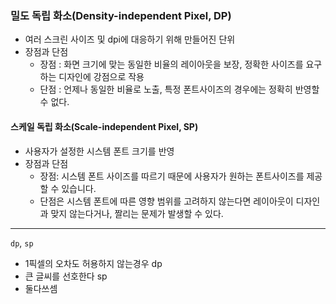 
### 밀도 독립 화소(Density-independent Pixel, DP)

- 여러 스크린 사이즈 및 dpi에 대응하기 위해 만들어진 단위
- 장점과 단점
  - 장점 : 화면 크기에 맞는 동일한 비율의 레이아웃을 보장, 정확한 사이즈를 요구하는 디자인에 강점으로 작용
  - 단점 : 언제나 동일한 비율로 노출, 특정 폰트사이즈의 경우에는 정확히 반영할 수 없다.

#### 스케일 독립 화소(Scale-independent Pixel, SP)

- 사용자가 설정한 시스템 폰트 크기를 반영
- 장점과 단점
  - 장점: 시스템 폰트 사이즈를 따르기 때문에 사용자가 원하는 폰트사이즈를 제공할 수 있습니다.
  - 단점은 시스템 폰트에 따른 영향 범위를 고려하지 않는다면 레이아웃이 디자인과 맞지 않는다거나, 짤리는 문제가 발생할 수 있다.

---

`dp`, `sp` 
- 1픽셀의 오차도 허용하지 않는경우 dp
- 큰 글씨를 선호한다 sp 
- 둘다쓰셈
